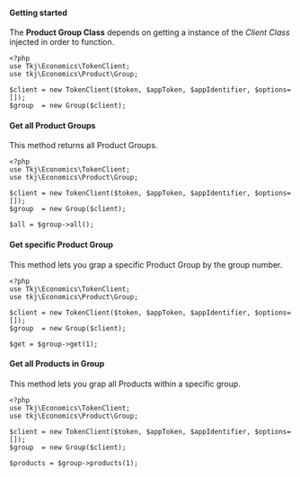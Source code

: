 #### Getting started
The **Product Group Class** depends on getting a instance of the *Client Class* injected in order to function.

    <?php
    use Tkj\Economics\TokenClient;
    use tkj\Economics\Product\Group;

    $client = new TokenClient($token, $appToken, $appIdentifier, $options=[]);
    $group  = new Group($client);

#### Get all Product Groups
This method returns all Product Groups.

    <?php
    use Tkj\Economics\TokenClient;
    use tkj\Economics\Product\Group;

    $client = new TokenClient($token, $appToken, $appIdentifier, $options=[]);
    $group  = new Group($client);

    $all = $group->all();

#### Get specific Product Group
This method lets you grap a specific Product Group by the group number.

    <?php
    use Tkj\Economics\TokenClient;
    use tkj\Economics\Product\Group;

    $client = new TokenClient($token, $appToken, $appIdentifier, $options=[]);
    $group  = new Group($client);

    $get = $group->get(1);

#### Get all Products in Group
This method lets you grap all Products within a specific group.

    <?php
    use Tkj\Economics\TokenClient;
    use tkj\Economics\Product\Group;

    $client = new TokenClient($token, $appToken, $appIdentifier, $options=[]);
    $group  = new Group($client);

    $products = $group->products(1);
